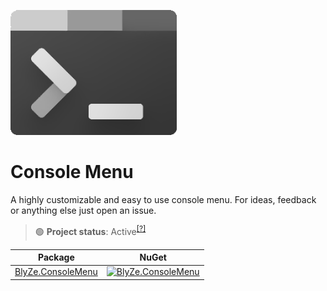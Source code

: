 <p align="left">
  <img src="https://github.com/BlyZeYT/ConsoleMenu/blob/master/iconImage.png" height="200">
</p>

# Console Menu
A highly customizable and easy to use console menu.
For ideas, feedback or anything else just open an issue.

> 🟢 **Project status**: Active<sup>[[?]](https://github.com/BlyZeYT/.github/blob/master/project-status.md)</sup>

| Package | NuGet |
| ------- | ----- |
| [BlyZe.ConsoleMenu](https://www.nuget.org/packages/BlyZe.ConsoleMenu) | [![BlyZe.ConsoleMenu](https://img.shields.io/nuget/v/BlyZe.ConsoleMenu?color=white&label=NuGet)](https://www.nuget.org/packages/BlyZe.ConsoleMenu)
